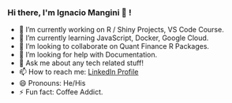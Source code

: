 ### Hi there, I'm Ignacio Mangini 👋 ! 

- 🔭 I’m currently working on R / Shiny Projects, VS Code Course.
- 🌱 I’m currently learning JavaScript, Docker, Google Cloud.
- 👯 I’m looking to collaborate on Quant Finance R Packages.   
- 🤔 I’m looking for help with Documentation.
- 💬 Ask me about any tech related stuff!
- 📫 How to reach me: [LinkedIn Profile](https://www.linkedin.com/in/ignacio-mangini-baa275186/)
- 😄 Pronouns: He/His
- ⚡ Fun fact: Coffee Addict.

